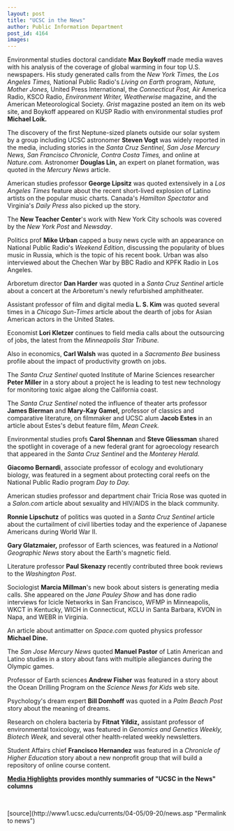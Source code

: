 ```yaml
---
layout: post
title: "UCSC in the News"
author: Public Information Department
post_id: 4164
images:
---
```


<a name="content" id="content"></a>
<p>
  Environmental studies doctoral candidate <b>Max Boykoff</b> made media waves with his analysis of the coverage of global warming in four top U.S. newspapers. His study generated calls from the <i>New York Times,</i> the <i>Los Angeles Times,</i> National Public Radio's <i>Living on Earth</i> program, <i>Nature,</i> <i>Mother Jones,</i> United Press International, the <i>Connecticut Post,</i> Air America Radio, KSCO Radio, <i>Environment Writer, Weatherwise</i> magazine, and the American Meteorological Society. <i>Grist</i> magazine posted an item on its web site, and Boykoff appeared on KUSP Radio with environmental studies prof <b>Michael Loik.</b>
</p>
<p>
  The discovery of the first Neptune-sized planets outside our solar system by a group including UCSC astronomer <b>Steven Vogt</b> was widely reported in the media, including stories in the <i>Santa Cruz Sentinel, San Jose Mercury News, San Francisco Chronicle, Contra Costa Times,</i> and online at <i>Nature.com.</i> Astronomer <b>Douglas Lin,</b> an expert on planet formation, was quoted in the <i>Mercury News</i> article.
</p>
<p>
  American studies professor <b>George Lipsitz</b> was quoted extensively in a <i>Los Angeles Times</i> feature about the recent short-lived explosion of Latino artists on the popular music charts. Canada's <i>Hamilton Spectator</i> and Virginia's <i>Daily Press</i> also picked up the story.
</p>
<p>
  The <b>New Teacher Center</b>'s work with New York City schools was covered by the <i>New York Post</i> and <i>Newsday</i>.
</p>
<p>
  Politics prof <b>Mike Urban</b> capped a busy news cycle with an appearance on National Public Radio's <i>Weekend Edition</i>, discussing the popularity of blues music in Russia, which is the topic of his recent book. Urban was also interviewed about the Chechen War by BBC Radio and KPFK Radio in Los Angeles.
</p>
<p>
  Arboretum director <b>Dan Harder</b> was quoted in a <i>Santa Cruz Sentinel</i> article about a concert at the Arboretum's newly refurbished amphitheater.
</p>
<p>
  Assistant professor of film and digital media <b>L. S. Kim</b> was quoted several times in a <i>Chicago Sun-Times</i> article about the dearth of jobs for Asian American actors in the United States.
</p>
<p>
  Economist <b>Lori Kletzer</b> continues to field media calls about the outsourcing of jobs, the latest from the <i>Minneapolis Star Tribune.</i>
</p>
<p>
  Also in economics, <b>Carl Walsh</b> was quoted in a <i>Sacramento Bee</i> business profile about the impact of productivity growth on jobs.
</p>
<p>
  The <i>Santa Cruz Sentinel</i> quoted Institute of Marine Sciences researcher <b>Peter Miller</b> in a story about a project he is leading to test new technology for monitoring toxic algae along the California coast.
</p>
<p>
  The <i>Santa Cruz Sentinel</i> noted the influence of theater arts professor <b>James Bierman</b> and <b>Mary-Kay Gamel,</b> professor of classics and comparative literature, on filmmaker and UCSC alum <b>Jacob Estes</b> in an article about Estes's debut feature film, <i>Mean Creek.</i>
</p>
<p>
  Environmental studies profs <b>Carol Shennan</b> and <b>Steve Gliessman</b> shared the spotlight in coverage of a new federal grant for agroecology research that appeared in the <i>Santa Cruz Sentinel</i> and the <i>Monterey Herald.</i>
</p>
<p>
  <b>Giacomo Bernardi</b>, associate professor of ecology and evolutionary biology, was featured in a segment about protecting coral reefs on the National Public Radio program <i>Day to Day.</i>
</p>
<p>
  American studies professor and department chair Tricia Rose was quoted in a <i>Salon.com</i> article about sexuality and HIV/AIDS in the black community.
</p>
<p>
  <b>Ronnie Lipschutz</b> of politics was quoted in a <i>Santa Cruz Sentinel</i> article about the curtailment of civil liberties today and the experience of Japanese Americans during World War II.
</p>
<p>
  <b>Gary Glatzmaier,</b> professor of Earth sciences, was featured in a <i>National Geographic News</i> story about the Earth's magnetic field.
</p>
<p>
  Literature professor <b>Paul Skenazy</b> recently contributed three book reviews to the <i>Washington Post</i>.
</p>
<p>
  Sociologist <b>Marcia Millman</b>'s new book about sisters is generating media calls. She appeared on the <i>Jane Pauley Show</i> and has done radio interviews for Icicle Networks in San Francisco, WFMP in Minneapolis, WKCT in Kentucky, WICH in Connecticut, KCLU in Santa Barbara, KVON in Napa, and WEBR in Virginia.
</p>
<p>
  An article about antimatter on <i>Space.com</i> quoted physics professor <b>Michael Dine.</b>
</p>
<p>
  The <i>San Jose Mercury News</i> quoted <b>Manuel Pastor</b> of Latin American and Latino studies in a story about fans with multiple allegiances during the Olympic games.
</p>
<p>
  Professor of Earth sciences <b>Andrew Fisher</b> was featured in a story about the Ocean Drilling Program on the <i>Science News for Kids</i> web site.
</p>
<p>
  Psychology's dream expert <b>Bill Domhoff</b> was quoted in a <i>Palm Beach Post</i> story about the meaning of dreams.
</p>
<p>
  Research on cholera bacteria by <b>Fitnat Yildiz,</b> assistant professor of environmental toxicology, was featured in <i>Genomics and Genetics Weekly, Biotech Week,</i> and several other health-related weekly newsletters.
</p>
<p>
  Student Affairs chief <b>Francisco Hernandez</b> was featured in a <i>Chronicle of Higher Education</i> story about a new nonprofit group that will build a repository of online course content.
</p>
<p>
  <a href="http://www.ucsc.edu/news_events/media_highlights"><b>Media Highlights</b></a> <b>provides monthly summaries of "UCSC in the News" columns</b>
</p><br>
<form>

</form>
<p>

</p>
[source](http://www1.ucsc.edu/currents/04-05/09-20/news.asp "Permalink to news")
